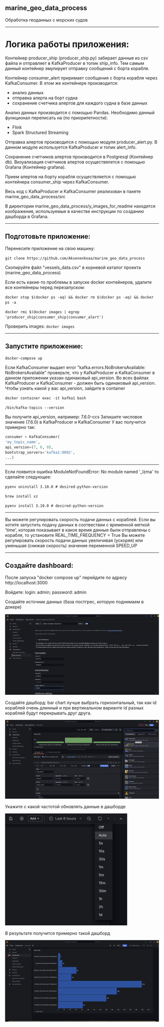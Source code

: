 ## marine_geo_data_process
Обработка геоданных с морских судов
___

# Логика работы приложения:

Контейнер producer_ship (producer_ship.py) забирает данные из csv файла
и отправляет в KafkaProducer в топик ship_info.
Тем самым данный контейнер эмулирует отправку сообщений с борта корабля.

Контейнер consumer_alert приримает сообщения с борта корабля через KafkaConsumer.
В этом же контейнере производится:
+ анализ данных
+ отправка алерта на борт судна
+ сохранение счетчика алертов для каждого судна в базе данных

Анализ данных производится с помощью Pandas.
Необходимо данный функционал переписать на (по приоритетности):
+ Flink
+ Spark Structured Streaming

Отправка алертов производится с помощью модуля producer_alert.py.
В данном модуле используется KafkaProducer и топик alert_info.

Сохранение счетчиков алертов производится в Postgresql (Контейнер db).
Визуализация счетчиков алертов осуществялется 
с помощью Grafana (Контейнер grafana).

Прием алертов на борту корабля осуществляется 
с помощью контейнера consumer_ship через KafkaConsumer.

Весь код с KafkaProducer и KafkaConsumer 
реализован в пакете marine_geo_data_process/src

В директории marine_geo_data_process/y_images_for_readme
находятся изображения, используемые в качестве инструкции 
по созданию дашборда в Grafana.
___

## Подготовьте приложение:
Перенесите приложение на свою машину:

`git clone https://github.com/Aksenenkoaa/marine_geo_data_process`

Скопируйте файл "vessels_data.csv" в корневой каталог проекта (marine_geo_data_process)

Если есть какие-то проблемы в запуске docker контейнеров, 
удалите все контейнеры перед перезапуском:

`docker stop $(docker ps -aq) && docker rm $(docker ps -aq) && docker ps -a`

`docker rmi $(docker images | egrep 'producer_ship|consumer_ship|consumer_alert')`

Проверить images:
`docker images`
___

## Запустите приложение:
`docker-compose up`

Если KafkaConsumer выдает error "kafka.errors.NoBrokersAvailable: NoBrokersAvailable"
проверьте, что у KafkaProducer и KafkaConsumer 
в данном приложении указан одинаковый api_version.
Во всех файлах KafkaProducer и KafkaConsumer - должен быть одинаковый api_version. 
Чтобы узнать какой у вас api_version, зайдите в container

`docker container exec -it kafka1 bash`

`/bin/kafka-topics --version`

Вы получите api_version, например: 7.6.0-ccs
Запишите числовое значение (7.6.0) в KafkaProducer и KafkaConsumer
У вас получится примерно так:
```python
consumer = KafkaConsumer(
'my_topic_name',
api_version=(7, 6, 0),
bootstrap_servers='kafka1:9092',
...)
```
___

Если появится ошибка ModuleNotFoundError: No module named '_lzma'
то сделайте следующее:

`pyenv uninstall 3.10.0 # desired-python-version`

`brew install xz`

`pyenv install 3.10.0 # desired-python-version`
___

Вы можете регулировать скорость подачи данных с кораблей.
Если вы хотите запустить подачу данных в соотвествии с 
временной меткой 'time', которая показывает в какое время 
данные были отправлены с корабля, то установите REAL_TIME_FREQUENCY = True
Вы можете регулировать скорость подачи данных увеличивая (ускоряя)
или уменьшая (снижая скорость) значение переменной SPEED_UP
___

## Создайте dashboard:
После запуска "docker compose up" перейдите по адресу http://localhost:3000

Войдите: login: admin; password: admin

Создайте источник данных (база постгрес, которую поднимаем в докере)

![create-source](https://github.com/Aksenenkoaa/marine_geo_data_process/blob/main/y_images_for_readme/create_data_source.png)

Создайте дашборд: bar chart лучше выбрать горизонтальный, так как id кораблей очень длинный 
и при вертикальном варианте id разных кораблей будут перекрывать друг друга.

![create-dash](https://github.com/Aksenenkoaa/marine_geo_data_process/blob/main/y_images_for_readme/create_dashboard.png)

Укажите с какой частотой обновлять данные в дашборде

<img src="https://github.com/Aksenenkoaa/marine_geo_data_process/blob/main/y_images_for_readme/refresh_dashboard.png" width="400">

В результате получится примерно такой дашборд

![result](https://github.com/Aksenenkoaa/marine_geo_data_process/blob/main/y_images_for_readme/result.png)
